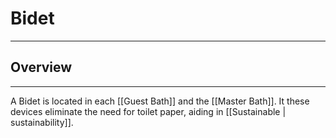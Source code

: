 # Bidet
___
## Overview
---
A Bidet is located in each [[Guest Bath]] and the [[Master Bath]]. It these devices eliminate the need for toilet paper, aiding in [[Sustainable | sustainability]]. 